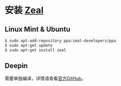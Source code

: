 # 安装 [Zeal](http://zealdocs.org)

## Linux Mint & Ubuntu

```bash
$ sudo apt-add-repository ppa:zeal-developers/ppa
$ sudo apt-get update
$ sudo apt-get install zeal
```
## Deepin

需要单独编译，详情请查看[官方GitHub](https://github.com/zealdocs/zeal)。
